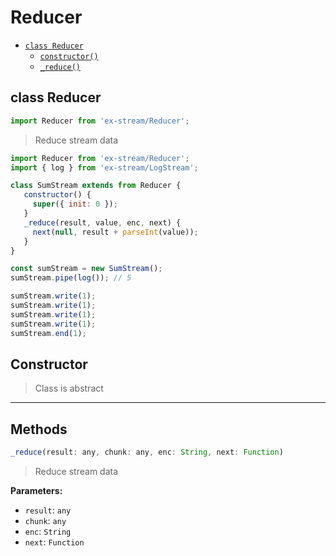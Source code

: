 # Reducer

- [`class Reducer`](#class-reducer)
  - [`constructor()`](#reducer-constructor-constructor)
  - [`_reduce()`](#reducer-method-_reduce)

<a id="class-reducer"></a><h2>class Reducer</h2>
``` javascript
import Reducer from 'ex-stream/Reducer';
```
> Reduce stream data



``` javascript
import Reducer from 'ex-stream/Reducer';
import { log } from 'ex-stream/LogStream';

class SumStream extends from Reducer {
   constructor() {
     super({ init: 0 });
   }
   _reduce(result, value, enc, next) {
     next(null, result + parseInt(value));
   }
}

const sumStream = new SumStream();
sumStream.pipe(log()); // 5

sumStream.write(1);
sumStream.write(1);
sumStream.write(1);
sumStream.write(1);
sumStream.end(1);
```



<h2>Constructor</h2>
<a id="reducer-constructor-constructor"></a>



> Class is abstract


---

<h2>Methods</h2>
<a id="reducer-method-_reduce"></a>

``` javascript
_reduce(result: any, chunk: any, enc: String, next: Function)
```

> Reduce stream data


**Parameters:**

- `result`: `any`
- `chunk`: `any`
- `enc`: `String`
- `next`: `Function`





